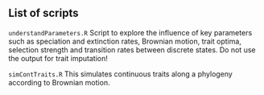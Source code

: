 
## List of scripts

`understandParameters.R`
Script to explore the influence of key parameters such as speciation and extinction rates, Brownian motion, trait optima, selection strength and transition rates between discrete states. Do not use the output for trait imputation!

`simContTraits.R`
This simulates continuous traits along a phylogeny according to Brownian motion. 
